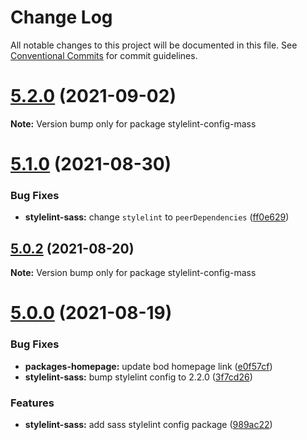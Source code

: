 # Change Log

All notable changes to this project will be documented in this file.
See [Conventional Commits](https://conventionalcommits.org) for commit guidelines.

# [5.2.0](https://github.com/sabertazimi/bod/compare/v5.1.0...v5.2.0) (2021-09-02)

**Note:** Version bump only for package stylelint-config-mass





# [5.1.0](https://github.com/sabertazimi/bod/compare/v5.0.2...v5.1.0) (2021-08-30)


### Bug Fixes

* **stylelint-sass:** change `stylelint` to `peerDependencies` ([ff0e629](https://github.com/sabertazimi/bod/commit/ff0e629d05e51ba1e23a15426a658f89fb947634))





## [5.0.2](https://github.com/sabertazimi/bod/compare/v5.0.1...v5.0.2) (2021-08-20)

**Note:** Version bump only for package stylelint-config-mass





# [5.0.0](https://github.com/sabertazimi/bod/compare/v4.0.4...v5.0.0) (2021-08-19)


### Bug Fixes

* **packages-homepage:** update bod homepage link ([e0f57cf](https://github.com/sabertazimi/bod/commit/e0f57cf6b3c7c6a2b6bef1579bdafe1eb948df80))
* **stylelint-sass:** bump stylelint config to 2.2.0 ([3f7cd26](https://github.com/sabertazimi/bod/commit/3f7cd2693a58fd89d6db4dc54df2c12938c7c5ee))


### Features

* **stylelint-sass:** add sass stylelint config package ([989ac22](https://github.com/sabertazimi/bod/commit/989ac22581b745ec00e6392eb6a20a56d34677e0))
